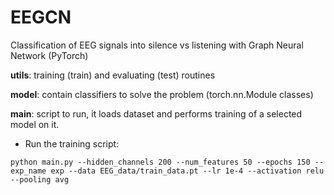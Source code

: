 # EEGCN
Classification of EEG signals into silence vs listening with Graph Neural Network (PyTorch)

**utils**: training (train) and evaluating (test) routines

**model**: contain classifiers to solve the problem (torch.nn.Module classes)

**main**: script to run, it loads dataset and performs training of a selected model on it.

* Run the training script:
``` 
python main.py --hidden_channels 200 --num_features 50 --epochs 150 --exp_name exp --data EEG_data/train_data.pt --lr 1e-4 --activation relu --pooling avg
```

